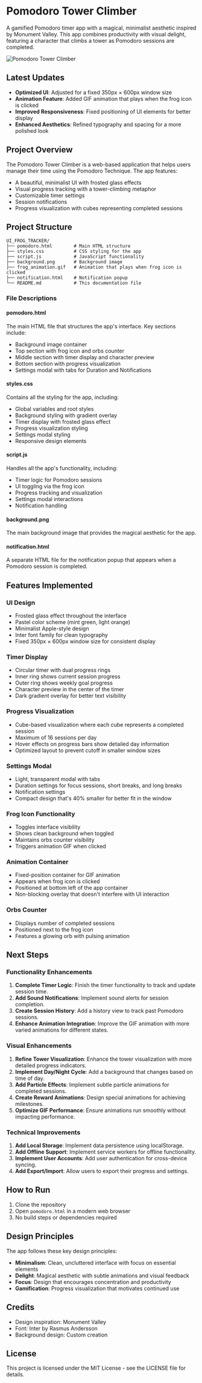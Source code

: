 # Pomodoro Tower Climber

A gamified Pomodoro timer app with a magical, minimalist aesthetic inspired by Monument Valley. This app combines productivity with visual delight, featuring a character that climbs a tower as Pomodoro sessions are completed.

![Pomodoro Tower Climber](screenshot.png)

## Latest Updates

- **Optimized UI**: Adjusted for a fixed 350px × 600px window size
- **Animation Feature**: Added GIF animation that plays when the frog icon is clicked
- **Improved Responsiveness**: Fixed positioning of UI elements for better display
- **Enhanced Aesthetics**: Refined typography and spacing for a more polished look

## Project Overview

The Pomodoro Tower Climber is a web-based application that helps users manage their time using the Pomodoro Technique. The app features:

- A beautiful, minimalist UI with frosted glass effects
- Visual progress tracking with a tower-climbing metaphor
- Customizable timer settings
- Session notifications
- Progress visualization with cubes representing completed sessions

## Project Structure

```
UI_FROG_TRACKER/
├── pomodoro.html        # Main HTML structure
├── styles.css           # CSS styling for the app
├── script.js            # JavaScript functionality
├── background.png       # Background image
├── frog_animation.gif   # Animation that plays when frog icon is clicked
├── notification.html    # Notification popup
└── README.md            # This documentation file
```

### File Descriptions

#### pomodoro.html
The main HTML file that structures the app's interface. Key sections include:
- Background image container
- Top section with frog icon and orbs counter
- Middle section with timer display and character preview
- Bottom section with progress visualization
- Settings modal with tabs for Duration and Notifications

#### styles.css
Contains all the styling for the app, including:
- Global variables and root styles
- Background styling with gradient overlay
- Timer display with frosted glass effect
- Progress visualization styling
- Settings modal styling
- Responsive design elements

#### script.js
Handles all the app's functionality, including:
- Timer logic for Pomodoro sessions
- UI toggling via the frog icon
- Progress tracking and visualization
- Settings modal interactions
- Notification handling

#### background.png
The main background image that provides the magical aesthetic for the app.

#### notification.html
A separate HTML file for the notification popup that appears when a Pomodoro session is completed.

## Features Implemented

### UI Design
- Frosted glass effect throughout the interface
- Pastel color scheme (mint green, light orange)
- Minimalist Apple-style design
- Inter font family for clean typography
- Fixed 350px × 600px window size for consistent display

### Timer Display
- Circular timer with dual progress rings
- Inner ring shows current session progress
- Outer ring shows weekly goal progress
- Character preview in the center of the timer
- Dark gradient overlay for better text visibility

### Progress Visualization
- Cube-based visualization where each cube represents a completed session
- Maximum of 16 sessions per day
- Hover effects on progress bars show detailed day information
- Optimized layout to prevent cutoff in smaller window sizes

### Settings Modal
- Light, transparent modal with tabs
- Duration settings for focus sessions, short breaks, and long breaks
- Notification settings
- Compact design that's 40% smaller for better fit in the window

### Frog Icon Functionality
- Toggles interface visibility
- Shows clean background when toggled
- Maintains orbs counter visibility
- Triggers animation GIF when clicked

### Animation Container
- Fixed-position container for GIF animation
- Appears when frog icon is clicked
- Positioned at bottom left of the app container
- Non-blocking overlay that doesn't interfere with UI interaction

### Orbs Counter
- Displays number of completed sessions
- Positioned next to the frog icon
- Features a glowing orb with pulsing animation

## Next Steps

### Functionality Enhancements
1. **Complete Timer Logic**: Finish the timer functionality to track and update session time.
2. **Add Sound Notifications**: Implement sound alerts for session completion.
3. **Create Session History**: Add a history view to track past Pomodoro sessions.
4. **Enhance Animation Integration**: Improve the GIF animation with more varied animations for different states.

### Visual Enhancements
1. **Refine Tower Visualization**: Enhance the tower visualization with more detailed progress indicators.
2. **Implement Day/Night Cycle**: Add a background that changes based on time of day.
3. **Add Particle Effects**: Implement subtle particle animations for completed sessions.
4. **Create Reward Animations**: Design special animations for achieving milestones.
5. **Optimize GIF Performance**: Ensure animations run smoothly without impacting performance.

### Technical Improvements
1. **Add Local Storage**: Implement data persistence using localStorage.
2. **Add Offline Support**: Implement service workers for offline functionality.
3. **Implement User Accounts**: Add user authentication for cross-device syncing.
4. **Add Export/Import**: Allow users to export their progress and settings.

## How to Run

1. Clone the repository
2. Open `pomodoro.html` in a modern web browser
3. No build steps or dependencies required

## Design Principles

The app follows these key design principles:
- **Minimalism**: Clean, uncluttered interface with focus on essential elements
- **Delight**: Magical aesthetic with subtle animations and visual feedback
- **Focus**: Design that encourages concentration and productivity
- **Gamification**: Progress visualization that motivates continued use

## Credits

- Design inspiration: Monument Valley
- Font: Inter by Rasmus Andersson
- Background design: Custom creation

## License

This project is licensed under the MIT License - see the LICENSE file for details.
